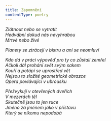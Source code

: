 ```yaml
---
title: Zapomnění
contentType: poetry
---
```


<section>

_Zlátnout nebo se vytratit  
Hedvábní dokud nás nevyhrabou  
Mrtvé nebo živé_

</section>

<section>

_Planety se ztrácejí v bistru a ani se neomluví_

</section>

<section>

_Kdo dá v práci výpověď pro ty co zůstali zemřel  
Ačkoli dál prohání svět svým sakem  
Kouří a potápí se uprostřed vět  
Nejsou to složité geometrické obrazce  
Opera povlávající v ubrousku_

</section>

<section>

_Přežvykují v otevřených dveřích  
V mezerách těl  
Skutečně jsou to jen ruce  
Jméno za jménem jako v přístavu  
Který se nikomu nepodobá_

</section>
